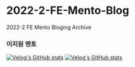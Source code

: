 # 2022-2-FE-Mento-Blog
2022-2 FE Mento Bloging Archive

### 이지원 멘토
[![Velog's GitHub stats](https://velog-readme-stats.vercel.app/api/list?name=isdiscodead)](https://velog.io/@isdiscodead)
      [![Velog's GitHub stats](https://velog-readme-stats.vercel.app/api?name=isdiscodead&tag=LikeLion)](https://velog-readme-stats.vercel.app/api/redirect?name=isdiscodead&tag=LikeLion)
